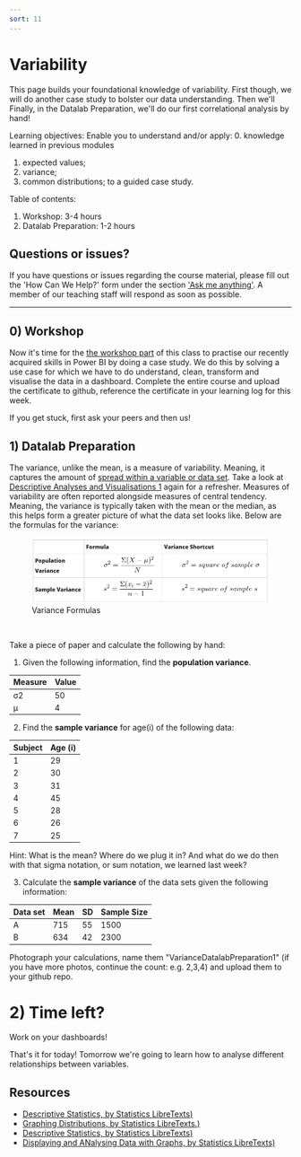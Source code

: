 ```yaml
---
sort: 11
---
```


# Variability
This page builds your foundational knowledge of variability. First though, we will do another case study to bolster our data understanding. Then we'll  Finally, in the Datalab Preparation, we'll do our first correlational analysis by hand!

Learning objectives:
Enable you to understand and/or apply:
0. knowledge learned in previous modules
1. expected values;
2. variance;
3. common distributions;
to a guided case study.


Table of contents:
1. Workshop: 3-4 hours
3. Datalab Preparation: 1-2 hours

## Questions or issues?

If you have questions or issues regarding the course material, please fill out the 'How Can We Help?' form under the section ['Ask me anything'](https://adsai.buas.nl/Contact%20Us/). A member of our teaching staff will respond as soon as possible.

***


## 0) Workshop
Now it's time for the [the workshop part](https://app.datacamp.com/learn/courses/case-study-analyzing-customer-churn-in-power-bi) of this class to practise our recently acquired skills in Power BI by doing a case study. We do this by solving a use case for which we have to do understand, clean, transform and visualise the data in a dashboard. Complete the entire course and upload the certificate to github, reference the certificate in your learning log for this week.

If you get stuck, first ask your peers and then us!


## 1) Datalab Preparation
The variance, unlike the mean, is a measure of variability. Meaning, it captures the amount of [spread within a variable or data set](https://youtu.be/R4yfNi_8Kqw). Take a look at [Descriptive Analyses and Visualisations 1](https://adsai.buas.nl/Study%20Content/DataScience/DescriptiveAnalysesAndVisualisations1.html?highlight=variability) again for a refresher. Measures of variability are often reported alongside measures of central tendency. Meaning, the variance is typically taken with the mean or the median, as this helps form a greater picture of what the data set looks like. Below are the formulas for the variance:

<figure>
    <img src=".\assets\VarianceFormulas.jpg" />
    <figcaption>Variance Formulas</figcaption>
</figure>
<br>

Take a piece of paper and calculate the following by hand:

1. Given the following information, find the **population variance**.

| Measure | Value |
| ------- | -------- |
| σ2	| 50 |
| μ | 4 |


2. Find the **sample variance** for age(i) of the following data:

| Subject | Age (i) |
| ------- | -------- |
| 1 | 29 |
| 2 | 30 |
| 3 | 31 |
| 4 | 45 |
| 5 | 28 |
| 6 | 26 |
| 7 | 25 |

Hint: What is the mean? Where do we plug it in? And what do we do then with that sigma notation, or sum notation, we learned last week?

3. Calculate the **sample variance** of the data sets given the following information:

Data set | Mean | SD | Sample Size |
| ------- | -------- | -------- | -------- |
A | 715 | 55 | 1500 |
B | 634 | 42 | 2300

Photograph your calculations, name them "VarianceDatalabPreparation1" (if you have more photos, continue the count: e.g. 2,3,4) and upload them to your github repo.

# 2) Time left? 
Work on your dashboards!

That's it for today! Tomorrow we're going to learn how to analyse different relationships between variables.


## Resources
- [Descriptive Statistics, by Statistics LibreTexts)](https://statics.teams.cdn.office.net/evergreen-assets/safelinks/1/atp-safelinks.html?url=https%3A%2F%2Fstats.libretexts.org%2FBookshelves%2FIntroductory_Statistics%2FBook%253A_Introductory_Statistics_(OpenStax)%2F02%253A_Descriptive_Statistics)
- [Graphing Distributions, by Statistics LibreTexts.)](https://statics.teams.cdn.office.net/evergreen-assets/safelinks/1/atp-safelinks.html?url=https%3A%2F%2Fstats.libretexts.org%2FBookshelves%2FIntroductory_Statistics%2FBook%253A_Introductory_Statistics_(Lane)%2F02%253A_Graphing_Distributions)
-  [Descriptive Statistics, by Statistics LibreTexts)](https://statics.teams.cdn.office.net/evergreen-assets/safelinks/1/atp-safelinks.html?url=https%3A%2F%2Fstats.libretexts.org%2FBookshelves%2FIntroductory_Statistics%2FBook%253A_Introductory_Statistics_(Shafer_and_Zhang)%2F02%253A_Descriptive_Statistics)
 - [Displaying and ANalysing Data with Graphs, by Statistics LibreTexts)](https://statics.teams.cdn.office.net/evergreen-assets/safelinks/1/atp-safelinks.html?url=https%3A%2F%2Fstats.libretexts.org%2FBookshelves%2FIntroductory_Statistics%2FBook%253A_Inferential_Statistics_and_Probability_-_A_Holistic_Approach_(Geraghty)%2F02%253A_Displaying_and_Analyzing_Data_with_Graphs)
